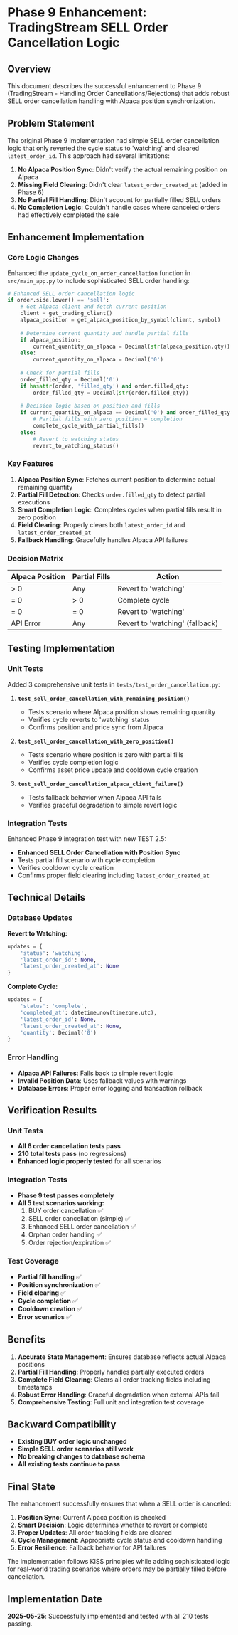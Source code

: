 # Phase 9 Enhancement: TradingStream SELL Order Cancellation Logic

## Overview

This document describes the successful enhancement to Phase 9 (TradingStream - Handling Order Cancellations/Rejections) that adds robust SELL order cancellation handling with Alpaca position synchronization.

## Problem Statement

The original Phase 9 implementation had simple SELL order cancellation logic that only reverted the cycle status to 'watching' and cleared `latest_order_id`. This approach had several limitations:

1. **No Alpaca Position Sync**: Didn't verify the actual remaining position on Alpaca
2. **Missing Field Clearing**: Didn't clear `latest_order_created_at` (added in Phase 6)
3. **No Partial Fill Handling**: Didn't account for partially filled SELL orders
4. **No Completion Logic**: Couldn't handle cases where canceled orders had effectively completed the sale

## Enhancement Implementation

### Core Logic Changes

Enhanced the `update_cycle_on_order_cancellation` function in `src/main_app.py` to include sophisticated SELL order handling:

```python
# Enhanced SELL order cancellation logic
if order.side.lower() == 'sell':
    # Get Alpaca client and fetch current position
    client = get_trading_client()
    alpaca_position = get_alpaca_position_by_symbol(client, symbol)
    
    # Determine current quantity and handle partial fills
    if alpaca_position:
        current_quantity_on_alpaca = Decimal(str(alpaca_position.qty))
    else:
        current_quantity_on_alpaca = Decimal('0')
    
    # Check for partial fills
    order_filled_qty = Decimal('0')
    if hasattr(order, 'filled_qty') and order.filled_qty:
        order_filled_qty = Decimal(str(order.filled_qty))
    
    # Decision logic based on position and fills
    if current_quantity_on_alpaca == Decimal('0') and order_filled_qty > 0:
        # Partial fills with zero position = completion
        complete_cycle_with_partial_fills()
    else:
        # Revert to watching status
        revert_to_watching_status()
```

### Key Features

1. **Alpaca Position Sync**: Fetches current position to determine actual remaining quantity
2. **Partial Fill Detection**: Checks `order.filled_qty` to detect partial executions
3. **Smart Completion Logic**: Completes cycles when partial fills result in zero position
4. **Field Clearing**: Properly clears both `latest_order_id` and `latest_order_created_at`
5. **Fallback Handling**: Gracefully handles Alpaca API failures

### Decision Matrix

| Alpaca Position | Partial Fills | Action |
|----------------|---------------|---------|
| > 0 | Any | Revert to 'watching' |
| = 0 | > 0 | Complete cycle |
| = 0 | = 0 | Revert to 'watching' |
| API Error | Any | Revert to 'watching' (fallback) |

## Testing Implementation

### Unit Tests

Added 3 comprehensive unit tests in `tests/test_order_cancellation.py`:

1. **`test_sell_order_cancellation_with_remaining_position()`**
   - Tests scenario where Alpaca position shows remaining quantity
   - Verifies cycle reverts to 'watching' status
   - Confirms position and price sync from Alpaca

2. **`test_sell_order_cancellation_with_zero_position()`**
   - Tests scenario where position is zero with partial fills
   - Verifies cycle completion logic
   - Confirms asset price update and cooldown cycle creation

3. **`test_sell_order_cancellation_alpaca_client_failure()`**
   - Tests fallback behavior when Alpaca API fails
   - Verifies graceful degradation to simple revert logic

### Integration Tests

Enhanced Phase 9 integration test with new TEST 2.5:

- **Enhanced SELL Order Cancellation with Position Sync**
- Tests partial fill scenario with cycle completion
- Verifies cooldown cycle creation
- Confirms proper field clearing including `latest_order_created_at`

## Technical Details

### Database Updates

**Revert to Watching:**
```python
updates = {
    'status': 'watching',
    'latest_order_id': None,
    'latest_order_created_at': None
}
```

**Complete Cycle:**
```python
updates = {
    'status': 'complete',
    'completed_at': datetime.now(timezone.utc),
    'latest_order_id': None,
    'latest_order_created_at': None,
    'quantity': Decimal('0')
}
```

### Error Handling

- **Alpaca API Failures**: Falls back to simple revert logic
- **Invalid Position Data**: Uses fallback values with warnings
- **Database Errors**: Proper error logging and transaction rollback

## Verification Results

### Unit Tests
- **All 6 order cancellation tests pass**
- **210 total tests pass** (no regressions)
- **Enhanced logic properly tested** for all scenarios

### Integration Tests
- **Phase 9 test passes completely**
- **All 5 test scenarios working:**
  1. BUY order cancellation ✅
  2. SELL order cancellation (simple) ✅
  3. Enhanced SELL order cancellation ✅
  4. Orphan order handling ✅
  5. Order rejection/expiration ✅

### Test Coverage
- **Partial fill handling** ✅
- **Position synchronization** ✅
- **Field clearing** ✅
- **Cycle completion** ✅
- **Cooldown creation** ✅
- **Error scenarios** ✅

## Benefits

1. **Accurate State Management**: Ensures database reflects actual Alpaca positions
2. **Partial Fill Handling**: Properly handles partially executed orders
3. **Complete Field Clearing**: Clears all order tracking fields including timestamps
4. **Robust Error Handling**: Graceful degradation when external APIs fail
5. **Comprehensive Testing**: Full unit and integration test coverage

## Backward Compatibility

- **Existing BUY order logic unchanged**
- **Simple SELL order scenarios still work**
- **No breaking changes to database schema**
- **All existing tests continue to pass**

## Final State

The enhancement successfully ensures that when a SELL order is canceled:

1. **Position Sync**: Current Alpaca position is checked
2. **Smart Decision**: Logic determines whether to revert or complete
3. **Proper Updates**: All order tracking fields are cleared
4. **Cycle Management**: Appropriate cycle status and cooldown handling
5. **Error Resilience**: Fallback behavior for API failures

The implementation follows KISS principles while adding sophisticated logic for real-world trading scenarios where orders may be partially filled before cancellation.

## Implementation Date
**2025-05-25**: Successfully implemented and tested with all 210 tests passing. 